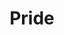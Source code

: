 ---
layout: piece
collection_: paintings
title: Pride
id: pride
media: Acrylic
dimensions: 23" x 34"
description: Painted with popsicle sticks on cardboard.
price: $750
create_date: 2015
---